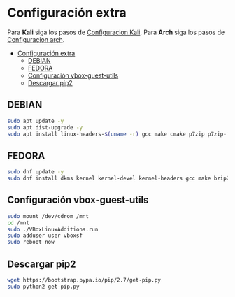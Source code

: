 # Configuración extra

Para **Kali** siga los pasos de [Configuracion Kali](Configuracion-kali.md). Para **Arch** siga los pasos de [Configuracion arch](Configuracion-arch.md).

- [Configuración extra](#configuración-extra)
  - [DEBIAN](#debian)
  - [FEDORA](#fedora)
  - [Configuración vbox-guest-utils](#configuración-vbox-guest-utils)
  - [Descargar pip2](#descargar-pip2)

## DEBIAN

```bash
sudo apt update -y
sudo apt dist-upgrade -y
sudo apt install linux-headers-$(uname -r) gcc make cmake p7zip p7zip-full zip unzip tar git curl wget gzip net-tools dnsutils moreutils vim ranger ufw iptables openssh-server nano htop tree xclip mlocate -y
```

## FEDORA

```bash
sudo dnf update -y
sudo dnf install dkms kernel kernel-devel kernel-headers gcc make bzip2 perl elfutils-libelf-devel cmake zip unzip gzip tar p7zip p7zip-plugins wget curl git net-tools bind-utils moreutils vim ranger ufw iptables openssh-server tree nano htop epel-release xclip mlocate -y
```

## Configuración vbox-guest-utils

```bash
sudo mount /dev/cdrom /mnt
cd /mnt
sudo ./VBoxLinuxAdditions.run
sudo adduser user vboxsf
sudo reboot now
```

## Descargar pip2

```bash
wget https://bootstrap.pypa.io/pip/2.7/get-pip.py
sudo python2 get-pip.py
```
